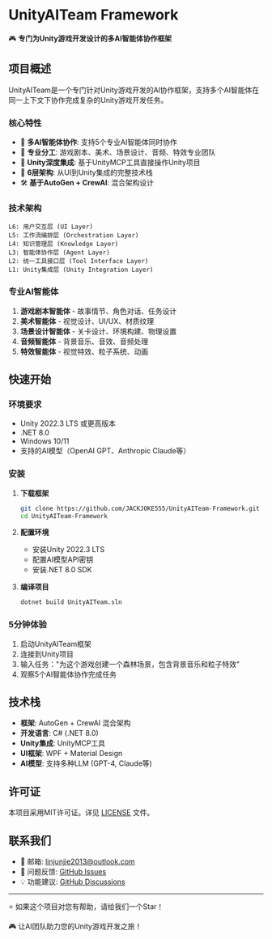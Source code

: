 # UnityAITeam Framework

🎮 **专门为Unity游戏开发设计的多AI智能体协作框架**

## 项目概述

UnityAITeam是一个专门针对Unity游戏开发的AI协作框架，支持多个AI智能体在同一上下文下协作完成复杂的Unity游戏开发任务。

### 核心特性

- 🤖 **多AI智能体协作**: 支持5个专业AI智能体同时协作
- 🎨 **专业分工**: 游戏剧本、美术、场景设计、音频、特效专业团队
- 🔗 **Unity深度集成**: 基于UnityMCP工具直接操作Unity项目
- 📐 **6层架构**: 从UI到Unity集成的完整技术栈
- 🛠️ **基于AutoGen + CrewAI**: 混合架构设计

### 技术架构

```
L6: 用户交互层 (UI Layer)
L5: 工作流编排层 (Orchestration Layer)
L4: 知识管理层 (Knowledge Layer)
L3: 智能体协作层 (Agent Layer)
L2: 统一工具接口层 (Tool Interface Layer)
L1: Unity集成层 (Unity Integration Layer)
```

### 专业AI智能体

1. **游戏剧本智能体** - 故事情节、角色对话、任务设计
2. **美术智能体** - 视觉设计、UI/UX、材质纹理
3. **场景设计智能体** - 关卡设计、环境构建、物理设置
4. **音频智能体** - 背景音乐、音效、音频处理
5. **特效智能体** - 视觉特效、粒子系统、动画

## 快速开始

### 环境要求

- Unity 2022.3 LTS 或更高版本
- .NET 8.0
- Windows 10/11
- 支持的AI模型（OpenAI GPT、Anthropic Claude等）

### 安装

1. **下载框架**
   ```bash
   git clone https://github.com/JACKJOKE555/UnityAITeam-Framework.git
   cd UnityAITeam-Framework
   ```

2. **配置环境**
   - 安装Unity 2022.3 LTS
   - 配置AI模型API密钥
   - 安装.NET 8.0 SDK

3. **编译项目**
   ```bash
   dotnet build UnityAITeam.sln
   ```

### 5分钟体验

1. 启动UnityAITeam框架
2. 连接到Unity项目
3. 输入任务："为这个游戏创建一个森林场景，包含背景音乐和粒子特效"
4. 观察5个AI智能体协作完成任务

## 技术栈

- **框架**: AutoGen + CrewAI 混合架构
- **开发语言**: C# (.NET 8.0)
- **Unity集成**: UnityMCP工具
- **UI框架**: WPF + Material Design
- **AI模型**: 支持多种LLM (GPT-4, Claude等)

## 许可证

本项目采用MIT许可证。详见 [LICENSE](LICENSE) 文件。

## 联系我们

- 📧 邮箱: linjunjie2013@outlook.com
- 🐛 问题反馈: [GitHub Issues](https://github.com/JACKJOKE555/UnityAITeam-Framework/issues)
- 💡 功能建议: [GitHub Discussions](https://github.com/JACKJOKE555/UnityAITeam-Framework/discussions)

---

⭐ 如果这个项目对您有帮助，请给我们一个Star！

🎮 让AI团队助力您的Unity游戏开发之旅！